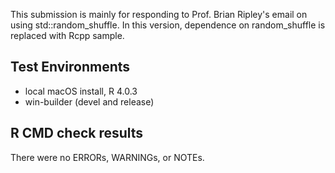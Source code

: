 This submission is mainly for responding to Prof. Brian Ripley's email on using std::random_shuffle. In this version, dependence on random_shuffle is replaced with Rcpp sample. 

## Test Environments
* local macOS install, R 4.0.3
* win-builder (devel and release)

## R CMD check results
There were no ERRORs, WARNINGs, or NOTEs.





